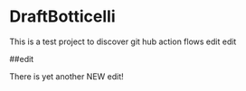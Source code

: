 # DraftBotticelli

This is a test project to discover git hub action flows
edit
edit




##edit

There is yet another NEW edit!

